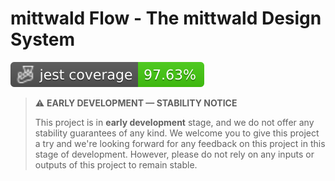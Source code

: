 # mittwald Flow - The mittwald Design System

![jest coverage](https://raw.githubusercontent.com/mittwald/flow/badges/badges/coverage-jest%20coverage.svg)

> ⚠️ **EARLY DEVELOPMENT &mdash; STABILITY NOTICE**
>
> This project is in **early development** stage, and we do not offer any
> stability guarantees of any kind. We welcome you to give this project a try
> and we're looking forward for any feedback on this project in this stage of
> development. However, please do not rely on any inputs or outputs of this
> project to remain stable.

